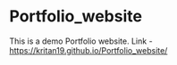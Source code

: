 # Portfolio_website
This is a demo Portfolio website.
Link - https://kritan19.github.io/Portfolio_website/
